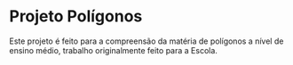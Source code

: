 # Projeto Polígonos

Este projeto é feito para a compreensão da matéria de polígonos a nível de ensino médio, trabalho originalmente feito para a Escola.
